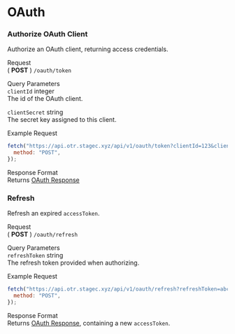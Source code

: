 # OAuth

### Authorize OAuth Client

Authorize an OAuth client, returning access credentials.

Request\
( **POST** ) `/oauth/token`

Query Parameters\
`clientId` integer\
The id of the OAuth client.

`clientSecret` string\
The secret key assigned to this client.

Example Request
```js
fetch("https://api.otr.stagec.xyz/api/v1/oauth/token?clientId=123&clientSecret=abcdefg", {
  method: "POST",
});
```

Response Format\
Returns [OAuth Response](/api/usage/objects/en.md#oauth-response)

### Refresh

Refresh an expired `accessToken`.

Request\
( **POST** ) `/oauth/refresh`

Query Parameters\
`refreshToken` string\
The refresh token provided when authorizing.

Example Request
```js
fetch("https://api.otr.stagec.xyz/api/v1/oauth/refresh?refreshToken=abcdefg", {
  method: "POST",
});
```

Response Format\
Returns [OAuth Response](/api/usage/objects/en.md#oauth-response), containing a new `accessToken`.

